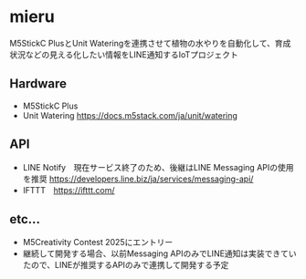 # mieru
M5StickC PlusとUnit Wateringを連携させて植物の水やりを自動化して、育成状況などの見える化したい情報をLINE通知するIoTプロジェクト

## Hardware
- M5StickC Plus 
- Unit Watering https://docs.m5stack.com/ja/unit/watering

## API
- LINE Notify　現在サービス終了のため、後継はLINE Messaging APIの使用を推奨 https://developers.line.biz/ja/services/messaging-api/
- IFTTT　https://ifttt.com/

## etc...
- M5Creativity Contest 2025にエントリー
- 継続して開発する場合、以前Messaging APIのみでLINE通知は実装できていたので、LINEが推奨するAPIのみで連携して開発する予定

